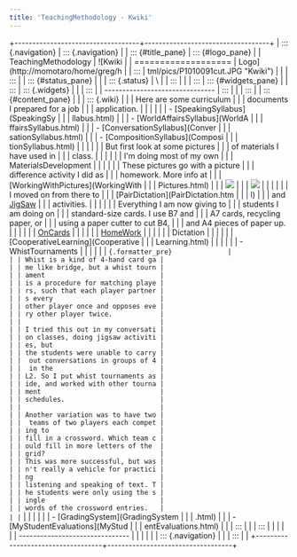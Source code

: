 ```yaml
---
title: 'TeachingMethodology - Kwiki'
---
```


+-----------------------------------+-----------------------------------+
| ::: {.navigation}                 | ::: {.navigation}                 |
| ::: {#title_pane}                 | ::: {#logo_pane}                  |
| TeachingMethodology               | ![Kwiki                           |
| ===================               | Logo](http://momotaro/home/greg/h |
| :::                               | tml/pics/P1010091cut.JPG "Kwiki") |
|                                   | :::                               |
| ::: {#status_pane}                |                                   |
| ::: {.status}                     | \                                 |
| :::                               |                                   |
| :::                               | ::: {#widgets_pane}               |
| :::                               | ::: {.widgets}                    |
|                                   | :::                               |
| -------------------------------   | :::                               |
|                                   | :::                               |
| ::: {#content_pane}               |                                   |
| ::: {.wiki}                       |                                   |
| Here are some curriculum          |                                   |
| documents I prepared for a job    |                                   |
| application.                      |                                   |
|                                   |                                   |
| -   [SpeakingSyllabus](SpeakingSy |                                   |
| llabus.html)                      |                                   |
| -   [WorldAffairsSyllabus](WorldA |                                   |
| ffairsSyllabus.html)              |                                   |
| -   [ConversationSyllabus](Conver |                                   |
| sationSyllabus.html)              |                                   |
| -   [CompositionSyllabus](Composi |                                   |
| tionSyllabus.html)                |                                   |
|                                   |                                   |
| But first look at some pictures   |                                   |
| of materials I have used in       |                                   |
| class.                            |                                   |
|                                   |                                   |
| I\'m doing most of my own         |                                   |
| MaterialsDevelopment              |                                   |
|                                   |                                   |
| These pictures go with a picture  |                                   |
| difference activity I did as      |                                   |
| homework. More info at            |                                   |
| [WorkingWithPictures](WorkingWith |                                   |
| Pictures.html)                    |                                   |
| ![](pc230176scale.jpg)            |                                   |
| ![](pc230181scale.jpg)            |                                   |
|                                   |                                   |
| I moved on from there to          |                                   |
| [PairDictation](PairDictation.htm |                                   |
| l)                                |                                   |
| and [JigSaw](JigSaw.html)         |                                   |
| activities.                       |                                   |
|                                   |                                   |
| Everything I am now giving to     |                                   |
| students I am doing on            |                                   |
| standard-size cards. I use B7 and |                                   |
| A7 cards, recycling paper, or     |                                   |
| using a paper cutter to cut B4,   |                                   |
| and A4 pieces of paper up.        |                                   |
|                                   |                                   |
| [OnCards](OnCards.html)           |                                   |
|                                   |                                   |
| [HomeWork](HomeWork.html)         |                                   |
|                                   |                                   |
| Dictation                         |                                   |
|                                   |                                   |
| [CooperativeLearning](Cooperative |                                   |
| Learning.html)                    |                                   |
|                                   |                                   |
| -   WhistTournaments              |                                   |
|                                   |                                   |
| ``` {.formatter_pre}              |                                   |
| Whist is a kind of 4-hand card ga |                                   |
| me like bridge, but a whist tourn |                                   |
| ament                             |                                   |
| is a procedure for matching playe |                                   |
| rs, such that each player partner |                                   |
| s every                           |                                   |
| other player once and opposes eve |                                   |
| ry other player twice.            |                                   |
|                                   |                                   |
| I tried this out in my conversati |                                   |
| on classes, doing jigsaw activiti |                                   |
| es, but                           |                                   |
| the students were unable to carry |                                   |
|  out conversations in groups of 4 |                                   |
|  in the                           |                                   |
| L2. So I put whist tournaments as |                                   |
| ide, and worked with other tourna |                                   |
| ment                              |                                   |
| schedules.                        |                                   |
|                                   |                                   |
| Another variation was to have two |                                   |
|  teams of two players each compet |                                   |
| ing to                            |                                   |
| fill in a crossword. Which team c |                                   |
| ould fill in more letters of the  |                                   |
| grid?                             |                                   |
| This was more successful, but was |                                   |
| n't really a vehicle for practici |                                   |
| ng                                |                                   |
| listening and speaking of text. T |                                   |
| he students were only using the s |                                   |
| ingle                             |                                   |
| words of the crossword entries.   |                                   |
| ```                               |                                   |
|                                   |                                   |
| -   [GradingSystem](GradingSystem |                                   |
| .html)                            |                                   |
| -   [MyStudentEvaluations](MyStud |                                   |
| entEvaluations.html)              |                                   |
| :::                               |                                   |
| :::                               |                                   |
|                                   |                                   |
| -------------------------------   |                                   |
|                                   |                                   |
| ::: {.navigation}                 |                                   |
| :::                               |                                   |
+-----------------------------------+-----------------------------------+
